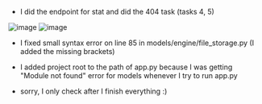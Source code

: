 * I did the endpoint for stat and did the 404 task (tasks 4, 5)

![image](https://user-images.githubusercontent.com/92952014/218976833-1e6eacbd-7758-4b32-80fa-b046aa77c444.png)
![image](https://user-images.githubusercontent.com/92952014/218976857-8abed639-461a-410c-824c-d1040cc85e08.png)

* I fixed small syntax error on line 85 in models/engine/file_storage.py (I added the missing brackets)

* I added project root to the path of app.py because I was getting "Module not found" error for models whenever I try to run app.py

* sorry, I only check after I finish everything :)